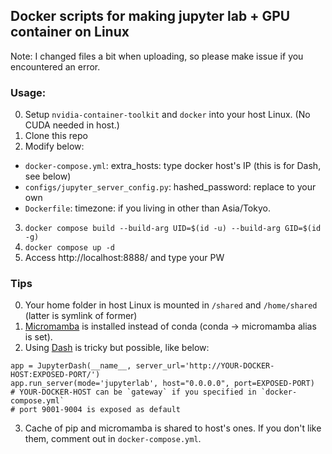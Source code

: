 ## Docker scripts for making jupyter lab + GPU container on Linux

Note: I changed files a bit when uploading, so please make issue if you encountered an error.

### Usage:
0. Setup `nvidia-container-toolkit` and `docker` into your host Linux. (No CUDA needed in host.)
1. Clone this repo
2. Modify below:
  - `docker-compose.yml`: extra_hosts: type docker host's IP (this is for Dash, see below)
  - `configs/jupyter_server_config.py`: hashed_password: replace to your own
  - `Dockerfile`: timezone: if you living in other than Asia/Tokyo.
3. `docker compose build --build-arg UID=$(id -u) --build-arg GID=$(id -g)`
3. `docker compose up -d`
4. Access http://localhost:8888/ and type your PW

### Tips
0. Your home folder in host Linux is mounted in `/shared` and `/home/shared` (latter is symlink of former)
1. [Micromamba](https://github.com/mamba-org/mamba) is installed instead of conda (conda -> micromamba alias is set).
2. Using [Dash](https://dash.plotly.com/) is tricky but possible, like below:
```
app = JupyterDash(__name__, server_url='http://YOUR-DOCKER-HOST:EXPOSED-PORT/')
app.run_server(mode='jupyterlab', host="0.0.0.0", port=EXPOSED-PORT)
# YOUR-DOCKER-HOST can be `gateway` if you specified in `docker-compose.yml`
# port 9001-9004 is exposed as default
```
3. Cache of pip and micromamba is shared to host's ones. If you don't like them, comment out in `docker-compose.yml`.
